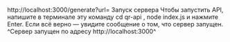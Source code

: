 http://localhost:3000/generate?url=
Запуск сервера Чтобы запустить API, напишите в терминале эту команду cd qr-api , node index.js и нажмите Enter.
Если всё верно — увидите сообщение о том, что сервер запущен. ^Сервер запущен по адресу http://localhost:3000^
